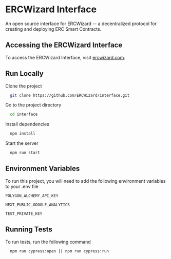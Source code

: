 # ERCWizard Interface

An open source interface for ERCWizard -- a decentralized protocol for creating and deploying ERC Smart Contracts.

## Accessing the ERCWizard Interface

To access the ERCWizard Interface, visit [ercwizard.com](https://ercwizard.com).

## Run Locally

Clone the project

```bash
  git clone https://github.com/ERCWizard/interface.git
```

Go to the project directory

```bash
  cd interface
```

Install dependencies

```bash
  npm install
```

Start the server

```bash
  npm run start
```

## Environment Variables

To run this project, you will need to add the following environment variables to your .env file

`POLYGON_ALCHEMY_API_KEY`

`NEXT_PUBLIC_GOOGLE_ANALYTICS`

`TEST_PRIVATE_KEY`

## Running Tests

To run tests, run the following command

```bash
  npm run cypress:open || npm run cypress:run
```

